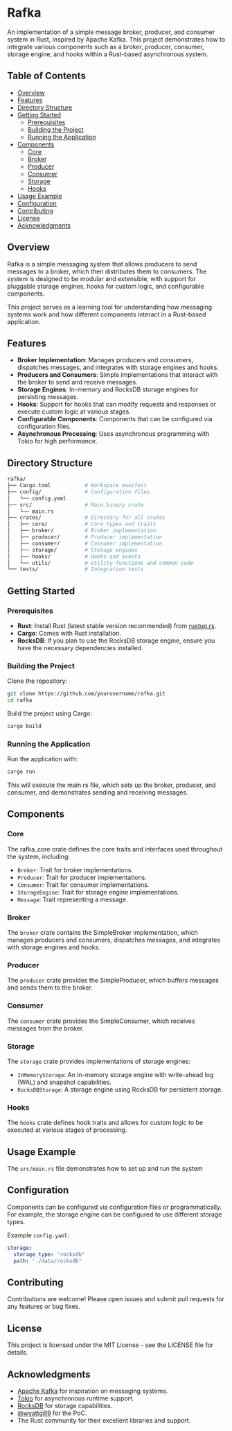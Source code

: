 # Rafka

An implementation of a simple message broker, producer, and consumer system in Rust, inspired by Apache Kafka. This project demonstrates how to integrate various components such as a broker, producer, consumer, storage engine, and hooks within a Rust-based asynchronous system.

## Table of Contents

- [Overview](#overview)
- [Features](#features)
- [Directory Structure](#directory-structure)
- [Getting Started](#getting-started)
  - [Prerequisites](#prerequisites)
  - [Building the Project](#building-the-project)
  - [Running the Application](#running-the-application)
- [Components](#components)
  - [Core](#core)
  - [Broker](#broker)
  - [Producer](#producer)
  - [Consumer](#consumer)
  - [Storage](#storage)
  - [Hooks](#hooks)
- [Usage Example](#usage-example)
- [Configuration](#configuration)
- [Contributing](#contributing)
- [License](#license)
- [Acknowledgments](#acknowledgments)

## Overview

Rafka is a simple messaging system that allows producers to send messages to a broker, which then distributes them to consumers. The system is designed to be modular and extensible, with support for pluggable storage engines, hooks for custom logic, and configurable components.

This project serves as a learning tool for understanding how messaging systems work and how different components interact in a Rust-based application.

## Features

- **Broker Implementation**: Manages producers and consumers, dispatches messages, and integrates with storage engines and hooks.
- **Producers and Consumers**: Simple implementations that interact with the broker to send and receive messages.
- **Storage Engines**: In-memory and RocksDB storage engines for persisting messages.
- **Hooks**: Support for hooks that can modify requests and responses or execute custom logic at various stages.
- **Configurable Components**: Components that can be configured via configuration files.
- **Asynchronous Processing**: Uses asynchronous programming with Tokio for high performance.

## Directory Structure

```bash
rafka/
├── Cargo.toml           # Workspace manifest
├── config/              # Configuration files
│   └── config.yaml
├── src/                 # Main binary crate
│   └── main.rs
├── crates/              # Directory for all crates
│   ├── core/            # Core types and traits
│   ├── broker/          # Broker implementation
│   ├── producer/        # Producer implementation
│   ├── consumer/        # Consumer implementation
│   ├── storage/         # Storage engines
│   ├── hooks/           # Hooks and events
│   └── utils/           # Utility functions and common code
└── tests/               # Integration tests
```

## Getting Started

### Prerequisites

- **Rust**: Install Rust (latest stable version recommended) from [rustup.rs](https://rustup.rs/).
- **Cargo**: Comes with Rust installation.
- **RocksDB**: If you plan to use the RocksDB storage engine, ensure you have the necessary dependencies installed.

### Building the Project

Clone the repository:

```bash
git clone https://github.com/yourusername/rafka.git
cd rafka
```

Build the project using Cargo:

```bash
cargo build
```

### Running the Application

Run the application with:

```bash
cargo run
```

This will execute the main.rs file, which sets up the broker, producer, and consumer, and demonstrates sending and receiving messages.

## Components

### Core

The rafka_core crate defines the core traits and interfaces used throughout the system, including:

- `Broker`: Trait for broker implementations.
- `Producer`: Trait for producer implementations.
- `Consumer`: Trait for consumer implementations.
- `StorageEngine`: Trait for storage engine implementations.
- `Message`: Trait representing a message.

### Broker

The `broker` crate contains the SimpleBroker implementation, which manages producers and consumers, dispatches messages, and integrates with storage engines and hooks.

### Producer

The `producer` crate provides the SimpleProducer, which buffers messages and sends them to the broker.

### Consumer

The `consumer` crate provides the SimpleConsumer, which receives messages from the broker.

### Storage

The `storage` crate provides implementations of storage engines:

- `InMemoryStorage`: An in-memory storage engine with write-ahead log (WAL) and snapshot capabilities.
- `RocksDBStorage`: A storage engine using RocksDB for persistent storage.

### Hooks

The `hooks` crate defines hook traits and allows for custom logic to be executed at various stages of processing.

## Usage Example

The `src/main.rs` file demonstrates how to set up and run the system

## Configuration

Components can be configured via configuration files or programmatically. For example, the storage engine can be configured to use different storage types.

Example `config.yaml`:

```yaml
storage:
  storage_type: "rocksdb"
  path: "./data/rocksdb"
```

## Contributing

Contributions are welcome! Please open issues and submit pull requests for any features or bug fixes.

## License

This project is licensed under the MIT License - see the LICENSE file for details.

## Acknowledgments

- [Apache Kafka](https://kafka.apache.org) for inspiration on messaging systems.
- [Tokio](https://tokio.rs) for asynchronous runtime support.
- [RocksDB](https://rocksdb.org) for storage capabilities.
- [@wyattgill9](https://github.com/wyattgill9) for the PoC.
- The Rust community for their excellent libraries and support.
